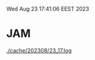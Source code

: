 Wed Aug 23 17:41:06 EEST 2023
# JAM
<a href='./cache/202308/23_17.log'>./cache/202308/23_17.log</a>
